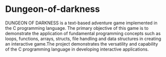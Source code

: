# Dungeon-of-darkness
DUNGEON OF DARKNESS is a text-based adventure game implemented in the C programming language. The primary objective of this game is to demonstrate the application of fundamental programming concepts such as loops, functions, arrays, structs, file handling and data structures in creating an interactive game.The project demonstrates the versatility and capability of the C programming language in developing interactive applications.  



